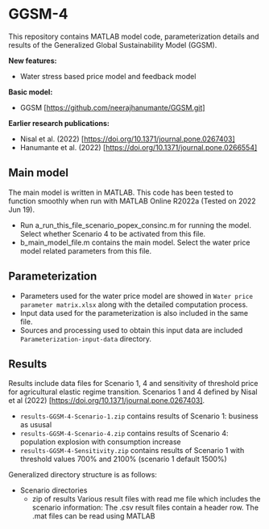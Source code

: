 # GGSM-4
This repository contains MATLAB model code, parameterization details and results of the Generalized Global Sustainability Model (GGSM).

**New features:** 
 - Water stress based price model and feedback model

**Basic model:** 
 - GGSM [https://github.com/neerajhanumante/GGSM.git]

**Earlier research publications:**
 - Nisal et al. (2022) [https://doi.org/10.1371/journal.pone.0267403]
 - Hanumante et al. (2022) [https://doi.org/10.1371/journal.pone.0266554]

## Main model

The main model is written in MATLAB.
This code has been tested to function smoothly when run with MATLAB Online R2022a (Tested on 2022 Jun 19).

 - Run a_run_this_file_scenario_popex_consinc.m for running the model. Select whether Scenario 4 to be activated from this file.
 - b_main_model_file.m contains the main model. Select the water price model related parameters from this file.


## Parameterization
 -  Parameters used for the water price model are showed in `Water price parameter matrix.xlsx` along with the detailed computation process.
 -  Input data used for the parameterization is also included in the same file. 
 -  Sources and processing used to obtain this input data are included `Parameterization-input-data` directory. 

## Results

Results include data files for Scenario 1, 4 and sensitivity of threshold price for agricultural elastic regime transition.
Scenarios 1 and 4 defined by Nisal et al (2022) [https://doi.org/10.1371/journal.pone.0267403].

   - `results-GGSM-4-Scenario-1.zip` contains results of Scenario 1: business as ususal
   - `results-GGSM-4-Scenario-4.zip` contains results of Scenario 4: population explosion with consumption increase
   - `results-GGSM-4-Sensitivity.zip` contains results of Scenario 1 with threshold values 700% and 2100% (scenario 1 default 1500%)

Generalized directory structure is as follows:
   - Scenario directories
     - zip of results
          Various result files with read me file which includes the scenario information: The .csv result files contain a header row. The .mat files can be read using MATLAB
